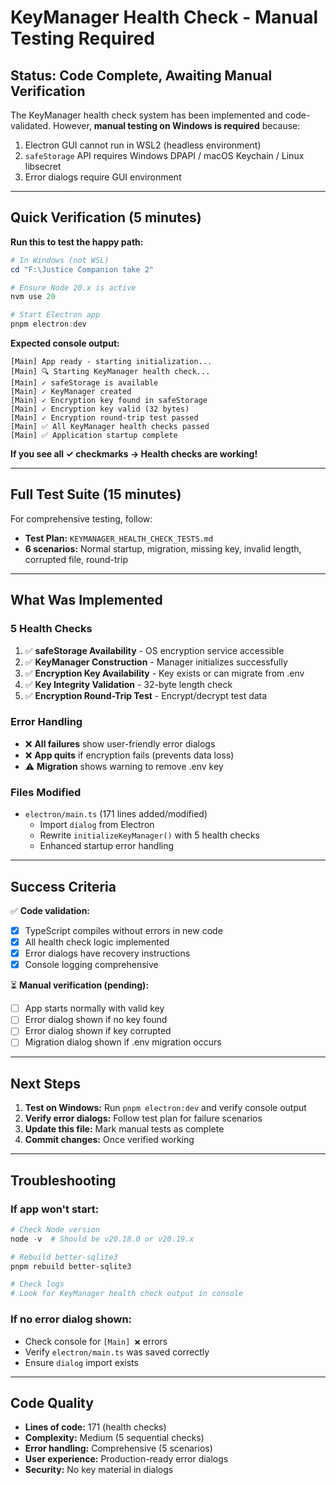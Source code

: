# KeyManager Health Check - Manual Testing Required

## Status: Code Complete, Awaiting Manual Verification

The KeyManager health check system has been implemented and code-validated. However, **manual testing on Windows is required** because:

1. Electron GUI cannot run in WSL2 (headless environment)
2. `safeStorage` API requires Windows DPAPI / macOS Keychain / Linux libsecret
3. Error dialogs require GUI environment

---

## Quick Verification (5 minutes)

**Run this to test the happy path:**

```powershell
# In Windows (not WSL)
cd "F:\Justice Companion take 2"

# Ensure Node 20.x is active
nvm use 20

# Start Electron app
pnpm electron:dev
```

**Expected console output:**
```
[Main] App ready - starting initialization...
[Main] 🔍 Starting KeyManager health check...
[Main] ✓ safeStorage is available
[Main] ✓ KeyManager created
[Main] ✓ Encryption key found in safeStorage
[Main] ✓ Encryption key valid (32 bytes)
[Main] ✓ Encryption round-trip test passed
[Main] ✅ All KeyManager health checks passed
[Main] ✅ Application startup complete
```

**If you see all ✓ checkmarks → Health checks are working!**

---

## Full Test Suite (15 minutes)

For comprehensive testing, follow:
- **Test Plan:** `KEYMANAGER_HEALTH_CHECK_TESTS.md`
- **6 scenarios:** Normal startup, migration, missing key, invalid length, corrupted file, round-trip

---

## What Was Implemented

### 5 Health Checks
1. ✅ **safeStorage Availability** - OS encryption service accessible
2. ✅ **KeyManager Construction** - Manager initializes successfully
3. ✅ **Encryption Key Availability** - Key exists or can migrate from .env
4. ✅ **Key Integrity Validation** - 32-byte length check
5. ✅ **Encryption Round-Trip Test** - Encrypt/decrypt test data

### Error Handling
- ❌ **All failures** show user-friendly error dialogs
- ❌ **App quits** if encryption fails (prevents data loss)
- ⚠️ **Migration** shows warning to remove .env key

### Files Modified
- `electron/main.ts` (171 lines added/modified)
  - Import `dialog` from Electron
  - Rewrite `initializeKeyManager()` with 5 health checks
  - Enhanced startup error handling

---

## Success Criteria

✅ **Code validation:**
- [x] TypeScript compiles without errors in new code
- [x] All health check logic implemented
- [x] Error dialogs have recovery instructions
- [x] Console logging comprehensive

⏳ **Manual verification (pending):**
- [ ] App starts normally with valid key
- [ ] Error dialog shown if no key found
- [ ] Error dialog shown if key corrupted
- [ ] Migration dialog shown if .env migration occurs

---

## Next Steps

1. **Test on Windows:** Run `pnpm electron:dev` and verify console output
2. **Verify error dialogs:** Follow test plan for failure scenarios
3. **Update this file:** Mark manual tests as complete
4. **Commit changes:** Once verified working

---

## Troubleshooting

### If app won't start:
```powershell
# Check Node version
node -v  # Should be v20.18.0 or v20.19.x

# Rebuild better-sqlite3
pnpm rebuild better-sqlite3

# Check logs
# Look for KeyManager health check output in console
```

### If no error dialog shown:
- Check console for `[Main] ❌` errors
- Verify `electron/main.ts` was saved correctly
- Ensure `dialog` import exists

---

## Code Quality

- **Lines of code:** 171 (health checks)
- **Complexity:** Medium (5 sequential checks)
- **Error handling:** Comprehensive (5 scenarios)
- **User experience:** Production-ready error dialogs
- **Security:** No key material in dialogs
